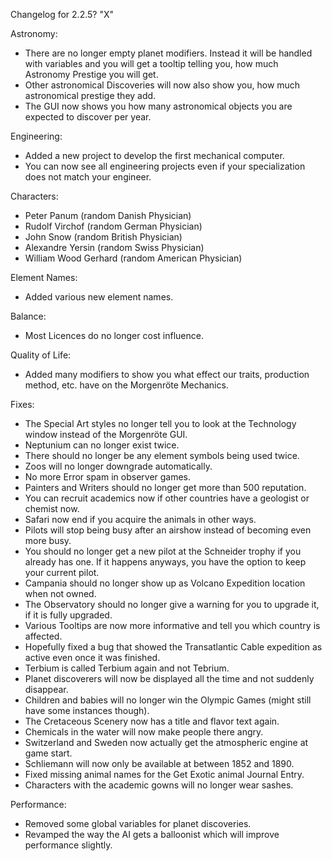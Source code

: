 Changelog for 2.2.5? "X"

Astronomy:
- There are no longer empty planet modifiers. Instead it will be handled with variables and you will get a tooltip telling you, how much Astronomy Prestige you will get.
- Other astronomical Discoveries will now also show you, how much astronomical prestige they add.
- The GUI now shows you how many astronomical objects you are expected to discover per year.

Engineering:
- Added a new project to develop the first mechanical computer.
- You can now see all engineering projects even if your specialization does not match your engineer.

Characters:
- Peter Panum (random Danish Physician)
- Rudolf Virchof (random German Physician)
- John Snow (random British Physician)
- Alexandre Yersin (random Swiss Physician)
- William Wood Gerhard (random American Physician)

Element Names:
- Added various new element names.

Balance:
- Most Licences do no longer cost influence.

Quality of Life:
- Added many modifiers to show you what effect our traits, production method, etc. have on the Morgenröte Mechanics.

Fixes:
- The Special Art styles no longer tell you to look at the Technology window instead of the Morgenröte GUI.
- Neptunium can no longer exist twice.
- There should no longer be any element symbols being used twice.
- Zoos will no longer downgrade automatically.
- No more Error spam in observer games.
- Painters and Writers should no longer get more than 500 reputation.
- You can recruit academics now if other countries have a geologist or chemist now.
- Safari now end if you acquire the animals in other ways.
- Pilots will stop being busy after an airshow instead of becoming even more busy.
- You should no longer get a new pilot at the Schneider trophy if you already has one. If it happens anyways, you have the option to keep your current pilot.
- Campania should no longer show up as Volcano Expedition location when not owned.
- The Observatory should no longer give a warning for you to upgrade it, if it is fully upgraded.
- Various Tooltips are now more informative and tell you which country is affected.
- Hopefully fixed a bug that showed the Transatlantic Cable expedition as active even once it was finished.
- Terbium is called Terbium again and not Tebrium.
- Planet discoverers will now be displayed all the time and not suddenly disappear.
- Children and babies will no longer win the Olympic Games (might still have some instances though).
- The Cretaceous Scenery now has a title and flavor text again.
- Chemicals in the water will now make people there angry.
- Switzerland and Sweden now actually get the atmospheric engine at game start.
- Schliemann will now only be available at between 1852 and 1890.
- Fixed missing animal names for the Get Exotic animal Journal Entry.
- Characters with the academic gowns will no longer wear sashes.

Performance:
- Removed some global variables for planet discoveries.
- Revamped the way the AI gets a balloonist which will improve performance slightly.